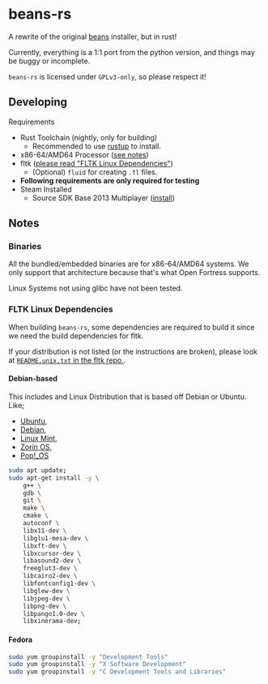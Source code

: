 # beans-rs
A rewrite of the original [beans](https://github.com/int-72h/ofinstaller-beans) installer, but in rust!

Currently, everything is a 1:1 port from the python version, and things may be buggy or incomplete.

`beans-rs` is licensed under `GPLv3-only`, so please respect it!

## Developing
Requirements
- Rust Toolchain (nightly, only for building)
  - Recommended to use [rustup](https://rustup.rs/) to install.
- x86-64/AMD64 Processor ([see notes](#notes-binaries))
- fltk ([please read "FLTK Linux Dependencies"](#fltk-linux-dependencies))
  - (Optional) `fluid` for creating `.fl` files.
- **Following requirements are only required for testing**
- Steam Installed
  - Source SDK Base 2013 Multiplayer ([install](steam://instal/243750))

## Notes
### Binaries
All the bundled/embedded binaries are for x86-64/AMD64 systems. We only support that architecture because that's what Open Fortress supports.

Linux Systems not using glibc have not been tested.

### FLTK Linux Dependencies
When building `beans-rs`, some dependencies are required to build it since we need the build dependencies for fltk.

If your distribution is not listed (or the instructions are broken), please look at [`README.unix.txt` in the fltk repo.](https://github.com/fltk/fltk/blob/master/README.Unix.txt).

#### Debian-based
This includes and Linux Distribution that is based off Debian or Ubuntu. Like;
- [Ubuntu](https://ubuntu.com/),
- [Debian](https://www.debian.org/),
- [Linux Mint](https://www.linuxmint.com/),
- [Zorin OS](https://zorin.com/os/),
- [Pop!_OS](https://pop.system76.com/)

```bash
sudo apt update;
sudo apt-get install -y \
    g++ \
    gdb \
    git \
    make \
    cmake \
    autoconf \
    libx11-dev \
    libglu1-mesa-dev \
    libxft-dev \
    libxcursor-dev \
    libasound2-dev \
    freeglut3-dev \
    libcairo2-dev \
    libfontconfig1-dev \
    libglew-dev \
    libjpeg-dev \
    libpng-dev \
    libpango1.0-dev \
    libxinerama-dev;
```

#### Fedora
```bash
sudo yum groupinstall -y "Development Tools"
sudo yum groupinstall -y "X Software Development"
sudo yum groupinstall -y "C Development Tools and Libraries"
```